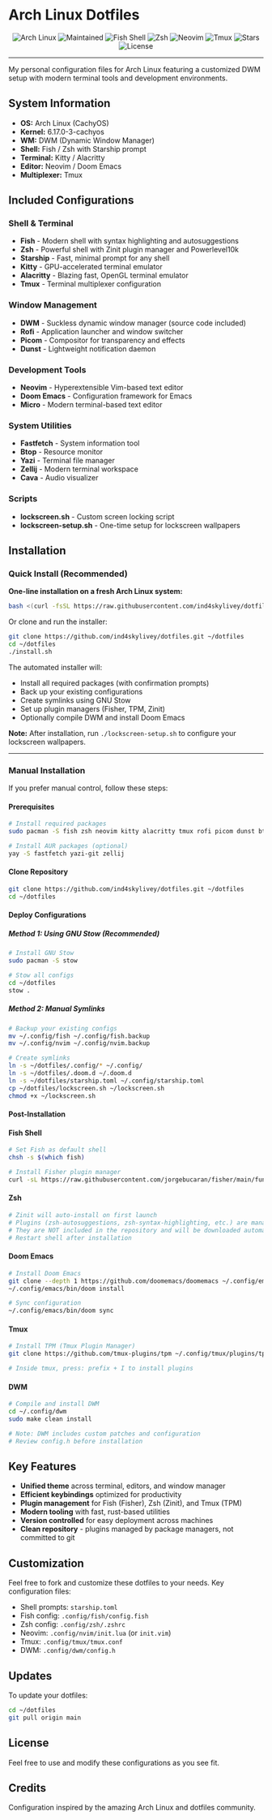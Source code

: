 # Arch Linux Dotfiles

<div align="center">

![Arch Linux](https://img.shields.io/badge/Arch%20Linux-1793D1?logo=arch-linux&logoColor=fff&style=for-the-badge)
![Maintained](https://img.shields.io/badge/Maintained%3F-yes-green.svg?style=for-the-badge)
![Fish Shell](https://img.shields.io/badge/Fish-black?style=for-the-badge&logo=fishshell&logoColor=white)
![Zsh](https://img.shields.io/badge/Zsh-black?style=for-the-badge&logo=zsh&logoColor=white)
![Neovim](https://img.shields.io/badge/Neovim-57A143?style=for-the-badge&logo=neovim&logoColor=white)
![Tmux](https://img.shields.io/badge/Tmux-1BB91F?style=for-the-badge&logo=tmux&logoColor=white)
![Stars](https://img.shields.io/github/stars/ind4skylivey/dotfiles?style=for-the-badge)
![License](https://img.shields.io/badge/License-MIT-blue.svg?style=for-the-badge)

</div>

---

My personal configuration files for Arch Linux featuring a customized DWM setup with modern terminal tools and development environments.

## System Information

- **OS:** Arch Linux (CachyOS)
- **Kernel:** 6.17.0-3-cachyos
- **WM:** DWM (Dynamic Window Manager)
- **Shell:** Fish / Zsh with Starship prompt
- **Terminal:** Kitty / Alacritty
- **Editor:** Neovim / Doom Emacs
- **Multiplexer:** Tmux

## Included Configurations

### Shell & Terminal
- **Fish** - Modern shell with syntax highlighting and autosuggestions
- **Zsh** - Powerful shell with Zinit plugin manager and Powerlevel10k
- **Starship** - Fast, minimal prompt for any shell
- **Kitty** - GPU-accelerated terminal emulator
- **Alacritty** - Blazing fast, OpenGL terminal emulator
- **Tmux** - Terminal multiplexer configuration

### Window Management
- **DWM** - Suckless dynamic window manager (source code included)
- **Rofi** - Application launcher and window switcher
- **Picom** - Compositor for transparency and effects
- **Dunst** - Lightweight notification daemon

### Development Tools
- **Neovim** - Hyperextensible Vim-based text editor
- **Doom Emacs** - Configuration framework for Emacs
- **Micro** - Modern terminal-based text editor

### System Utilities
- **Fastfetch** - System information tool
- **Btop** - Resource monitor
- **Yazi** - Terminal file manager
- **Zellij** - Modern terminal workspace
- **Cava** - Audio visualizer

### Scripts
- **lockscreen.sh** - Custom screen locking script
- **lockscreen-setup.sh** - One-time setup for lockscreen wallpapers

## Installation

### Quick Install (Recommended)

**One-line installation on a fresh Arch Linux system:**

```bash
bash <(curl -fsSL https://raw.githubusercontent.com/ind4skylivey/dotfiles/main/bootstrap.sh)
```

Or clone and run the installer:

```bash
git clone https://github.com/ind4skylivey/dotfiles.git ~/dotfiles
cd ~/dotfiles
./install.sh
```

The automated installer will:
- Install all required packages (with confirmation prompts)
- Back up your existing configurations
- Create symlinks using GNU Stow
- Set up plugin managers (Fisher, TPM, Zinit)
- Optionally compile DWM and install Doom Emacs

**Note:** After installation, run `./lockscreen-setup.sh` to configure your lockscreen wallpapers.

---

### Manual Installation

If you prefer manual control, follow these steps:

#### Prerequisites

```bash
# Install required packages
sudo pacman -S fish zsh neovim kitty alacritty tmux rofi picom dunst btop starship git stow

# Install AUR packages (optional)
yay -S fastfetch yazi-git zellij
```

#### Clone Repository

```bash
git clone https://github.com/ind4skylivey/dotfiles.git ~/dotfiles
cd ~/dotfiles
```

#### Deploy Configurations

##### Method 1: Using GNU Stow (Recommended)

```bash
# Install GNU Stow
sudo pacman -S stow

# Stow all configs
cd ~/dotfiles
stow .
```

##### Method 2: Manual Symlinks

```bash
# Backup your existing configs
mv ~/.config/fish ~/.config/fish.backup
mv ~/.config/nvim ~/.config/nvim.backup

# Create symlinks
ln -s ~/dotfiles/.config/* ~/.config/
ln -s ~/dotfiles/.doom.d ~/.doom.d
ln -s ~/dotfiles/starship.toml ~/.config/starship.toml
cp ~/dotfiles/lockscreen.sh ~/lockscreen.sh
chmod +x ~/lockscreen.sh
```

#### Post-Installation

#### Fish Shell
```bash
# Set Fish as default shell
chsh -s $(which fish)

# Install Fisher plugin manager
curl -sL https://raw.githubusercontent.com/jorgebucaran/fisher/main/functions/fisher.fish | source && fisher install jorgebucaran/fisher
```

#### Zsh
```bash
# Zinit will auto-install on first launch
# Plugins (zsh-autosuggestions, zsh-syntax-highlighting, etc.) are managed by Zinit
# They are NOT included in the repository and will be downloaded automatically
# Restart shell after installation
```

#### Doom Emacs
```bash
# Install Doom Emacs
git clone --depth 1 https://github.com/doomemacs/doomemacs ~/.config/emacs
~/.config/emacs/bin/doom install

# Sync configuration
~/.config/emacs/bin/doom sync
```

#### Tmux
```bash
# Install TPM (Tmux Plugin Manager)
git clone https://github.com/tmux-plugins/tpm ~/.config/tmux/plugins/tpm

# Inside tmux, press: prefix + I to install plugins
```

#### DWM
```bash
# Compile and install DWM
cd ~/.config/dwm
sudo make clean install

# Note: DWM includes custom patches and configuration
# Review config.h before installation
```

## Key Features

- **Unified theme** across terminal, editors, and window manager
- **Efficient keybindings** optimized for productivity
- **Plugin management** for Fish (Fisher), Zsh (Zinit), and Tmux (TPM)
- **Modern tooling** with fast, rust-based utilities
- **Version controlled** for easy deployment across machines
- **Clean repository** - plugins managed by package managers, not committed to git

## Customization

Feel free to fork and customize these dotfiles to your needs. Key configuration files:

- Shell prompts: `starship.toml`
- Fish config: `.config/fish/config.fish`
- Zsh config: `.config/zsh/.zshrc`
- Neovim: `.config/nvim/init.lua` (or `init.vim`)
- Tmux: `.config/tmux/tmux.conf`
- DWM: `.config/dwm/config.h`

## Updates

To update your dotfiles:

```bash
cd ~/dotfiles
git pull origin main
```

## License

Feel free to use and modify these configurations as you see fit.

## Credits

Configuration inspired by the amazing Arch Linux and dotfiles community.

